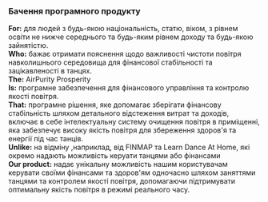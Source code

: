 ### Бачення програмного продукту

**For:** для людей з будь-якою національність, статю, віком, з рівнем освіти не нижче середнього та будь-яким рівнем доходу та будь-якою зайнятістю.    
**Who:** бажає отримати пояснення щодо важливості чистоти повітря навколишнього середовища для фінансової стабільності та зацікавленості в танцях.   
**The:** AirPurity Prosperity    
**Is:** програмне забезпечення для фінансового управління та контролю якості повітря.    
**That:** програмне рішення, яке допомагає зберігати фінансову стабільність шляхом детального відстеження витрат та доходів, включає в себе інтелектуальну систему очищення повітря в приміщенні, яка забезпечує високу якість повітря для збереження здоров'я та енергії під час танців.  
**Unlike:** на відміну ,наприклад, від FINMAP та Learn Dance At Home, які окремо надають можливість керуати танцями або фінансами   
**Our product:** надає унікальну можливість нашим користувачам керувати своїми фінансами та здоров'ям одночасно шляхом заняттями танцями та контролем якості повітря, допомагаючи підтримувати оптимальну якість повітря в режимі реального часу.

